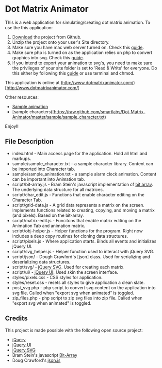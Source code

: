 Dot Matrix Animator
====================

This is a web application for simulating/creating dot matrix animation.  To use the this application:

1. [Download](https://github.com/smartlabs/Dot-Matrix-Animator/archives/master) the project from Github. 
2. Unzip the project onto your user's Site directory.  
3. Make sure you have mac web server turned on.  Check this [guide](http://www.macinstruct.com/node/112). 
4. Make sure php is turned on as the application relies on php to convert graphics into svg.  Check this [guide](http://foundationphp.com/tutorials/php_leopard.php).
5. If you intend to export your animation to svg's,  you need to make sure the privileges of your site folder is set to 'Read & Write' for everyone. Do this either by following this [guide](http://docs.info.apple.com/article.html?path=Mac/10.4/en/mh669.html) or use terminal and chmod. 

This application is online at (http://www.dotmatrixanimator.com/)[http://www.dotmatrixanimator.com/]

Other resources: 
* [Sample animation](https://raw.github.com/smartlabs/Dot-Matrix-Animator/master/sample/sample_animation.txt)
* [sample characters([https://raw.github.com/smartlabs/Dot-Matrix-Animator/master/sample/sample_character.txt)

Enjoy!! 

File Description
----------------

* index.html - Main access page for the application.  Hold all html and markups. 
* sample/sample_character.txt - a sample character library.  Content can be imported into Character tab. 
* sample/sample_animation.txt - a sample alarm clock animation. Content can be important into Animation tab. 
* script/bit-array.js - Bram Stein's javascript implementation of [bit array](https://github.com/bramstein/bit-array).  The underlying data structure for all matrices. 
* script/char_edit.js - Functions that enable character editing on the Character Tab. 
* script/grid-data.js - A grid data represents a matrix on the screen.  Implements functions related to creating, copying, and moving a matrix (and pixels).  Based on the bit-array. 
* script/matrix-edit.js - Funcitons that enable matrix editing on the Animation Tab and animation matrix. 
* script/obj-helper.js - Helper functions for the program.  Right now includes a deep copy routines for cloning data structures. 
* script/pixels.js - Where application starts. Binds all events and initializes jQuery UI. 
* script/svg_helper.js - Helper function used to interact with jQuery SVG. 
* script/json/ - Dough Crawford's [json] class. Used for serializing and deserializing data structures. 
* script/svg/ - [jQuery SVG](http://keith-wood.name/svg.html).  Used for creating each matrix. 
* script/ui/ - [jQuery UI](http://jqueryui.com/). Used skin the screen interface. 
* styles/pixels.css - CSS styles for application. 
* styles/reset.css - resets all styles to give application a clean slate. 
* post_svg.php - php script to convert svg content on the application into svg file.  Called when "export svg when animated" is toggled. 
* zip_files.php - php script to zip svg files into zip file. Called when "export svg when animated" is toggled.

Credits 
-------

This project is made possible with the following open source project: 

* [jQuery](http://jquery.com/)
* [jQuery UI](http://jqueryui.com/)
* [jQuery SVG](http://keith-wood.name/svg.html)
* Bram Stein's javascript [Bit-Array](https://github.com/bramstein/bit-array)
* Doug Crawford's [json.js](https://github.com/douglascrockford/JSON-js) 